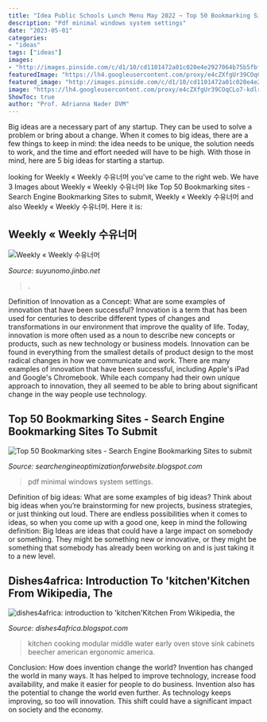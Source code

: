```yaml
---
title: "Idea Public Schools Lunch Menu May 2022 ~ Top 50 Bookmarking Sites"
description: "Pdf minimal windows system settings"
date: "2023-05-01"
categories:
- "ideas"
tags: ["ideas"]
images:
- "http://images.pinside.com/c/d1/10/cd1101472a01c020e4e2927064b75b5fbf9b1dc3.gif"
featuredImage: "https://lh4.googleusercontent.com/proxy/e4cZXfgUr39COqCLo7-kdlr7UMedunxDMuVB_kEOP9y15fcnFjqaGHhcyy3F_0cmfpoHEYMVG9TAjMrzVt0f5UAsEnS-GqxBqrA-d2EufxBeGyWBZm9oEZwpll1RJlxLmGCZxoJb8KNKaH-kY-5nIu2UMeZO=s0-d"
featured_image: "http://images.pinside.com/c/d1/10/cd1101472a01c020e4e2927064b75b5fbf9b1dc3.gif"
image: "https://lh4.googleusercontent.com/proxy/e4cZXfgUr39COqCLo7-kdlr7UMedunxDMuVB_kEOP9y15fcnFjqaGHhcyy3F_0cmfpoHEYMVG9TAjMrzVt0f5UAsEnS-GqxBqrA-d2EufxBeGyWBZm9oEZwpll1RJlxLmGCZxoJb8KNKaH-kY-5nIu2UMeZO=s0-d"
ShowToc: true
author: "Prof. Adrianna Nader DVM"
---
```



Big ideas are a necessary part of any startup. They can be used to solve a problem or bring about a change. When it comes to big ideas, there are a few things to keep in mind: the idea needs to be unique, the solution needs to work, and the time and effort needed will have to be high. With those in mind, here are 5 big ideas for starting a startup.

	

		
looking for Weekly « Weekly 수유너머 you've came to the right web. We have 3 Images about Weekly « Weekly 수유너머 like Top 50 Bookmarking sites - Search Engine Bookmarking Sites to submit, Weekly « Weekly 수유너머 and also Weekly « Weekly 수유너머. Here it is:
		
    
## Weekly « Weekly 수유너머

<img loading=lazy src="http://images.pinside.com/c/d1/10/cd1101472a01c020e4e2927064b75b5fbf9b1dc3.gif" onerror="this.onerror=null;this.src='https://tse2.mm.bing.net/th?id=OIP.MRS5KFQ12kyr-heRCcIxEQHaJh&amp;pid=15.1';" alt="Weekly « Weekly 수유너머">

_Source: suyunomo.jinbo.net_

>. 

	

Definition of Innovation as a Concept: What are some examples of innovation that have been successful?
Innovation is a term that has been used for centuries to describe different types of changes and transformations in our environment that improve the quality of life. Today, innovation is more often used as a noun to describe new concepts or products, such as new technology or business models. Innovation can be found in everything from the smallest details of product design to the most radical changes in how we communicate and work.
There are many examples of innovation that have been successful, including Apple's iPad and Google's Chromebook. While each company had their own unique approach to innovation, they all seemed to be able to bring about significant change in the way people use technology.

    
## Top 50 Bookmarking Sites - Search Engine Bookmarking Sites To Submit

<img loading=lazy src="https://1.bp.blogspot.com/_JUg9QsmKp5s/TORmgYdzGPI/AAAAAAAACCY/NB6IQJeeRHY/s000/feat1.jpg" onerror="this.onerror=null;this.src='https://tse3.mm.bing.net/th?id=OIP.DIxT8jUes5A-AkCGRcRIsAHaB0&amp;pid=15.1';" alt="Top 50 Bookmarking sites - Search Engine Bookmarking Sites to submit">

_Source: searchengineoptimizationforwebsite.blogspot.com_

>pdf minimal windows system settings. 

	

Definition of big ideas: What are some examples of big ideas?
Think about big ideas when you’re brainstorming for new projects, business strategies, or just thinking out loud. There are endless possibilities when it comes to ideas, so when you come up with a good one, keep in mind the following definition: 
Big Ideas are ideas that could have a large impact on somebody or something. They might be something new or innovative, or they might be something that somebody has already been working on and is just taking it to a new level.

    
## Dishes4africa: Introduction To &#039;kitchen&#039;Kitchen From Wikipedia, The

<img loading=lazy src="https://lh4.googleusercontent.com/proxy/e4cZXfgUr39COqCLo7-kdlr7UMedunxDMuVB_kEOP9y15fcnFjqaGHhcyy3F_0cmfpoHEYMVG9TAjMrzVt0f5UAsEnS-GqxBqrA-d2EufxBeGyWBZm9oEZwpll1RJlxLmGCZxoJb8KNKaH-kY-5nIu2UMeZO=s0-d" onerror="this.onerror=null;this.src='https://tse3.mm.bing.net/th?id=OIP.mKSiW64zlXwTsq1A78T14gAAAA&amp;pid=15.1';" alt="dishes4africa: introduction to &#039;kitchen&#039;Kitchen From Wikipedia, the">

_Source: dishes4africa.blogspot.com_

>kitchen cooking modular middle water early oven stove sink cabinets beecher american ergonomic america. 

	

Conclusion: How does invention change the world?
Invention has changed the world in many ways. It has helped to improve technology, increase food availability, and make it easier for people to do business. Invention also has the potential to change the world even further. As technology keeps improving, so too will innovation. This shift could have a significant impact on society and the economy.

